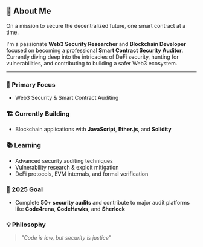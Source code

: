 ## 🎯 About Me

On a mission to secure the decentralized future, one smart contract at a time.

I'm a passionate **Web3 Security Researcher** and **Blockchain Developer** focused on becoming a professional **Smart Contract Security Auditor**. Currently diving deep into the intricacies of DeFi security, hunting for vulnerabilities, and contributing to building a safer Web3 ecosystem.

---

### 🔐 Primary Focus
- Web3 Security & Smart Contract Auditing

### 🏗️ Currently Building
- Blockchain applications with **JavaScript**, **Ether.js**, and **Solidity**

### 📚 Learning
- Advanced security auditing techniques
- Vulnerability research & exploit mitigation
- DeFi protocols, EVM internals, and formal verification

### 🎯 2025 Goal
- Complete **50+ security audits** and contribute to major audit platforms like **Code4rena**, **CodeHawks**, and **Sherlock**

### 💡 Philosophy
> *"Code is law, but security is justice"*
